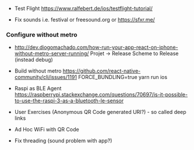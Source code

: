 
+ Test Flight
   https://www.ralfebert.de/ios/testflight-tutorial/


+ Fix sounds
   i.e. festival or freesound.org or https://sfxr.me/

### Configure without metro
+ http://dev.diogomachado.com/how-run-your-app-react-on-iphone-without-metro-server-running/
Projet -> Release Scheme to Release (instead debug)

+ Build without metro
  https://github.com/react-native-community/cli/issues/1191
FORCE_BUNDLING=true yarn run ios

+ Raspi as BLE Agent
  https://raspberrypi.stackexchange.com/questions/70697/is-it-possible-to-use-the-raspi-3-as-a-bluetooth-le-sensor

+ User Exercises (Anonymous QR Code generated URI?) - so called deep links 

+ Ad Hoc WiFi with QR Code
+ Fix threading (sound problem with app?)